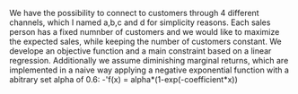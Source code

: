 We have the possibility to connect to customers through 4 different channels, which I named a,b,c and d for simplicity reasons. 
Each sales person has a fixed numnber of customers and we would like to maximize the expected sales, while keeping the number of customers
constant. We develope an objective function and a main constraint based on a linear regression. Additionally we assume diminishing marginal returns,
which are implemented in a naive way applying a negative exponential function with a abitrary set alpha of 0.6:
-'f(x) = alpha*(1-exp(-coefficient*x))
